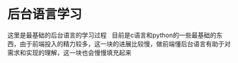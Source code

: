 # 后台语言学习
这里是最基础的后台语言的学习过程  
目前是c语言和python的一些最基础的东西，由于前端投入的精力较多，这一块的进展比较慢，做前端懂后台语言有助于对需求和实现的理解，这一块也会慢慢填充起来

